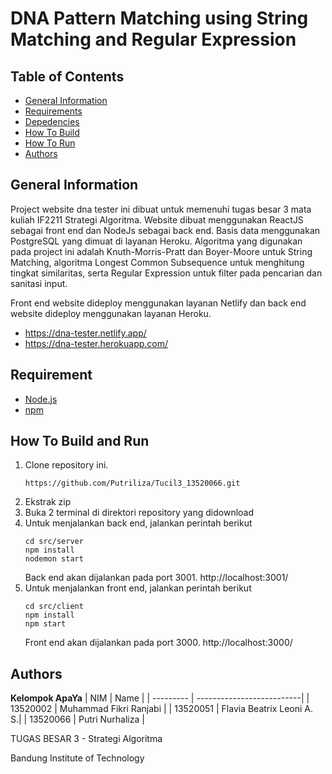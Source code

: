 # DNA Pattern Matching using String Matching and Regular Expression 

## Table of Contents
- [General Information](#general-information)
- [Requirements](#requirement)
- [Depedencies](#depedencies)
- [How To Build](#how-to-build)
- [How To Run](#how-to-run)
- [Authors](#authors)

## General Information
Project website dna tester ini dibuat untuk memenuhi tugas besar 3 mata kuliah IF2211 Strategi Algoritma. Website dibuat menggunakan ReactJS sebagai front end dan NodeJs sebagai back end. Basis data menggunakan PostgreSQL yang dimuat di layanan Heroku.
Algoritma yang digunakan pada project ini adalah Knuth-Morris-Pratt dan Boyer-Moore untuk String Matching, algoritma Longest Common Subsequence untuk menghitung tingkat similaritas, serta Regular Expression untuk filter pada pencarian dan sanitasi input.

Front end website dideploy menggunakan layanan Netlify dan back end website dideploy menggunakan layanan Heroku.
- https://dna-tester.netlify.app/
- https://dna-tester.herokuapp.com/


## Requirement
- [Node.js](https://nodejs.org/en/download/)
- [npm](https://docs.npmjs.com/downloading-and-installing-node-js-and-npm)

## How To Build and Run
1. Clone repository ini. 
    ```
    https://github.com/Putriliza/Tucil3_13520066.git
    ```
2. Ekstrak zip
3. Buka 2 terminal di direktori repository yang didownload
4. Untuk menjalankan back end, jalankan perintah berikut
    ```
    cd src/server
    npm install
    nodemon start
    ```
    Back end akan dijalankan pada port 3001. http://localhost:3001/
5. Untuk menjalankan front end, jalankan perintah berikut
    ```
    cd src/client
    npm install
    npm start
    ```
    Front end akan dijalankan pada port 3000. http://localhost:3000/

## Authors

<b>Kelompok ApaYa</b>
| NIM       | Name                      |
| --------- | --------------------------|
| 13520002  | Muhammad Fikri Ranjabi    |
| 13520051  | Flavia Beatrix Leoni A. S.|
| 13520066  | Putri Nurhaliza           |

TUGAS BESAR 3 - Strategi Algoritma

Bandung Institute of Technology